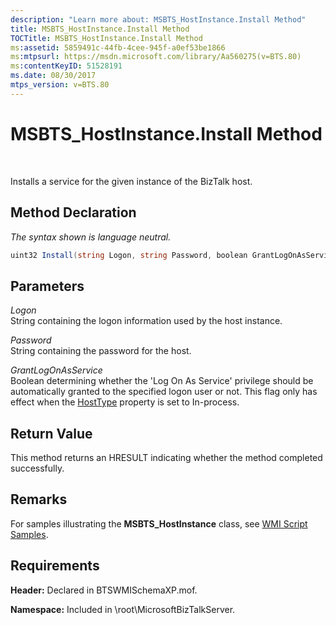 ```yaml
---
description: "Learn more about: MSBTS_HostInstance.Install Method"
title: MSBTS_HostInstance.Install Method
TOCTitle: MSBTS_HostInstance.Install Method
ms:assetid: 5859491c-44fb-4cee-945f-a0ef53be1866
ms:mtpsurl: https://msdn.microsoft.com/library/Aa560275(v=BTS.80)
ms:contentKeyID: 51528191
ms.date: 08/30/2017
mtps_version: v=BTS.80
---
```


# MSBTS\_HostInstance.Install Method

 

Installs a service for the given instance of the BizTalk host.

## Method Declaration

*The syntax shown is language neutral.*

```C#
uint32 Install(string Logon, string Password, boolean GrantLogOnAsService);  
```

## Parameters

*Logon*  
String containing the logon information used by the host instance.

*Password*  
String containing the password for the host.

*GrantLogOnAsService*  
Boolean determining whether the 'Log On As Service' privilege should be automatically granted to the specified logon user or not. This flag only has effect when the [HostType](msbts-hostinstance-hosttype-property-wmi.md) property is set to In-process.

## Return Value

This method returns an HRESULT indicating whether the method completed successfully.

## Remarks

For samples illustrating the **MSBTS\_HostInstance** class, see [WMI Script Samples](wmi-script-samples.md).

## Requirements

**Header:** Declared in BTSWMISchemaXP.mof.

**Namespace:** Included in \\root\\MicrosoftBizTalkServer.

